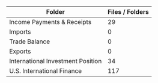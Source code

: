 | Folder                            |   Files / Folders |
|-----------------------------------|-------------------|
| Income Payments & Receipts        |                29 |
| Imports                           |                 0 |
| Trade Balance                     |                 0 |
| Exports                           |                 0 |
| International Investment Position |                34 |
| U.S. International Finance        |               117 |